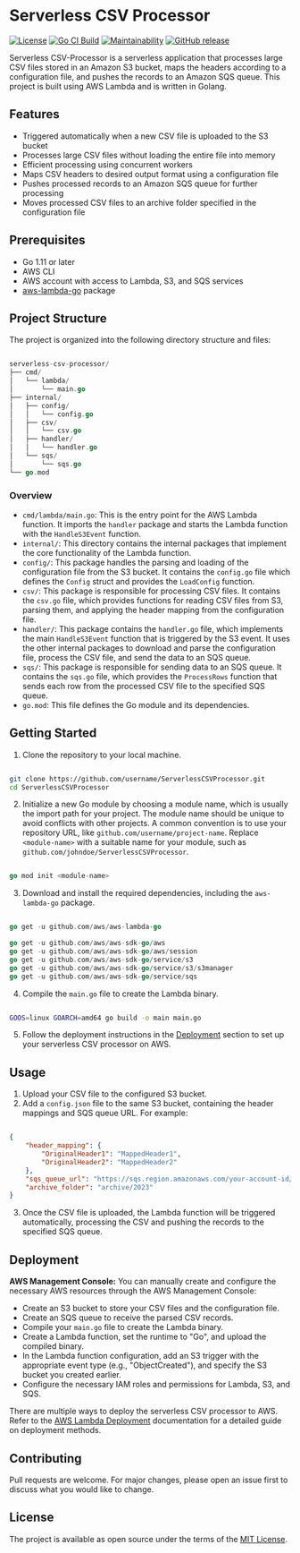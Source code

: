 # Serverless CSV Processor
[![License](https://img.shields.io/badge/License-MIT-yellow.svg)](https://opensource.org/licenses/MIT) [![Go CI Build](https://github.com/nagstler/serverless-csv-processor/actions/workflows/main.yml/badge.svg?branch=main)](https://github.com/nagstler/serverless-csv-processor/actions/workflows/main.yml) [![Maintainability](https://api.codeclimate.com/v1/badges/b840499e1cc06363e584/maintainability)](https://codeclimate.com/github/nagstler/serverless-csv-processor/maintainability) [![GitHub release](https://img.shields.io/github/release/nagstler/serverless-csv-processor.svg)](https://github.com/nagstler/serverless-csv-processor/releases)


Serverless CSV-Processor is a serverless application that processes large CSV files stored in an Amazon S3 bucket, maps the headers according to a configuration file, and pushes the records to an Amazon SQS queue. This project is built using AWS Lambda and is written in Golang.
## Features
- Triggered automatically when a new CSV file is uploaded to the S3 bucket
- Processes large CSV files without loading the entire file into memory
- Efficient processing using concurrent workers
- Maps CSV headers to desired output format using a configuration file
- Pushes processed records to an Amazon SQS queue for further processing
- Moves processed CSV files to an archive folder specified in the configuration file

## Prerequisites
- Go 1.11 or later
- AWS CLI
- AWS account with access to Lambda, S3, and SQS services 
- [aws-lambda-go](https://github.com/aws/aws-lambda-go)  package

## Project Structure

The project is organized into the following directory structure and files:

```go

serverless-csv-processor/
├── cmd/
│   └── lambda/
│       └── main.go
├── internal/
│   ├── config/
│   │   └── config.go
│   ├── csv/
│   │   └── csv.go
│   ├── handler/
│   │   └── handler.go
│   └── sqs/
│       └── sqs.go
└── go.mod
```

### Overview 
- `cmd/lambda/main.go`: This is the entry point for the AWS Lambda function. It imports the `handler` package and starts the Lambda function with the `HandleS3Event` function. 
- `internal/`: This directory contains the internal packages that implement the core functionality of the Lambda function. 
- `config/`: This package handles the parsing and loading of the configuration file from the S3 bucket. It contains the `config.go` file which defines the `Config` struct and provides the `LoadConfig` function. 
- `csv/`: This package is responsible for processing CSV files. It contains the `csv.go` file, which provides functions for reading CSV files from S3, parsing them, and applying the header mapping from the configuration file. 
- `handler/`: This package contains the `handler.go` file, which implements the main `HandleS3Event` function that is triggered by the S3 event. It uses the other internal packages to download and parse the configuration file, process the CSV file, and send the data to an SQS queue. 
- `sqs/`: This package is responsible for sending data to an SQS queue. It contains the `sqs.go` file, which provides the `ProcessRows` function that sends each row from the processed CSV file to the specified SQS queue. 
- `go.mod`: This file defines the Go module and its dependencies.

## Getting Started 
1. Clone the repository to your local machine.

```bash

git clone https://github.com/username/ServerlessCSVProcessor.git
cd ServerlessCSVProcessor
``` 
2. Initialize a new Go module by choosing a module name, which is usually the import path for your project. The module name should be unique to avoid conflicts with other projects. A common convention is to use your repository URL, like `github.com/username/project-name`. Replace `<module-name>` with a suitable name for your module, such as `github.com/johndoe/ServerlessCSVProcessor`.

```go

go mod init <module-name>
``` 
3. Download and install the required dependencies, including the `aws-lambda-go` package.

```go

go get -u github.com/aws/aws-lambda-go

go get -u github.com/aws/aws-sdk-go/aws 
go get -u github.com/aws/aws-sdk-go/aws/session 
go get -u github.com/aws/aws-sdk-go/service/s3 
go get -u github.com/aws/aws-sdk-go/service/s3/s3manager 
go get -u github.com/aws/aws-sdk-go/service/sqs


``` 
4. Compile the `main.go` file to create the Lambda binary.

```bash

GOOS=linux GOARCH=amd64 go build -o main main.go
``` 
5. Follow the deployment instructions in the [Deployment](#deployment)  section to set up your serverless CSV processor on AWS.

## Usage 
1. Upload your CSV file to the configured S3 bucket. 
2. Add a `config.json` file to the same S3 bucket, containing the header mappings and SQS queue URL. For example:

```json

{
    "header_mapping": {
        "OriginalHeader1": "MappedHeader1",
        "OriginalHeader2": "MappedHeader2"
    },
    "sqs_queue_url": "https://sqs.region.amazonaws.com/your-account-id/your-queue-name",
    "archive_folder": "archive/2023"
}
``` 
3. Once the CSV file is uploaded, the Lambda function will be triggered automatically, processing the CSV and pushing the records to the specified SQS queue.

## Deployment

**AWS Management Console:** 
You can manually create and configure the necessary AWS resources through the AWS Management Console:
- Create an S3 bucket to store your CSV files and the configuration file.
- Create an SQS queue to receive the parsed CSV records. 
- Compile your `main.go` file to create the Lambda binary.
- Create a Lambda function, set the runtime to "Go", and upload the compiled binary.
- In the Lambda function configuration, add an S3 trigger with the appropriate event type (e.g., "ObjectCreated"), and specify the S3 bucket you created earlier.
- Configure the necessary IAM roles and permissions for Lambda, S3, and SQS. 

There are multiple ways to deploy the serverless CSV processor to AWS. Refer to the [AWS Lambda Deployment](https://docs.aws.amazon.com/lambda/latest/dg/gettingstarted-awscli.html)  documentation for a detailed guide on deployment methods.

## Contributing

Pull requests are welcome. For major changes, please open an issue first to discuss what you would like to change.
## License

The project is available as open source under the terms of the [MIT License](https://opensource.org/licenses/MIT).
